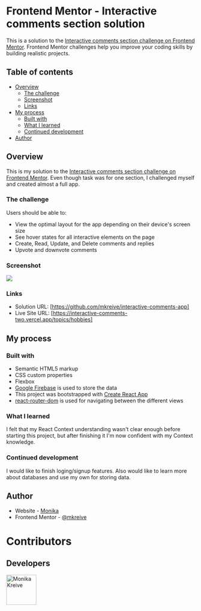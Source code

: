 # Frontend Mentor - Interactive comments section solution

This is a solution to the [Interactive comments section challenge on Frontend Mentor](https://www.frontendmentor.io/challenges/interactive-comments-section-iG1RugEG9). Frontend Mentor challenges help you improve your coding skills by building realistic projects. 

## Table of contents

- [Overview](#overview)
  - [The challenge](#the-challenge)
  - [Screenshot](#screenshot)
  - [Links](#links)
- [My process](#my-process)
  - [Built with](#built-with)
  - [What I learned](#what-i-learned)
  - [Continued development](#continued-development)
- [Author](#author)


## Overview

This is my solution to the [Interactive comments section challenge on Frontend Mentor](https://www.frontendmentor.io/challenges/interactive-comments-section-iG1RugEG9). Even though task was for one section, I challenged myself and created almost a full app. 

### The challenge

Users should be able to:

- View the optimal layout for the app depending on their device's screen size
- See hover states for all interactive elements on the page
- Create, Read, Update, and Delete comments and replies
- Upvote and downvote comments

### Screenshot

![](https://res.cloudinary.com/kreiva/image/upload/v1665132907/Screenshot_2022-10-07_at_09.57.55_kj48kv.png)

### Links

- Solution URL: [https://github.com/mkreive/interactive-comments-app]
- Live Site URL: [https://interactive-comments-two.vercel.app/topics/hobbies]

## My process

### Built with

- Semantic HTML5 markup
- CSS custom properties
- Flexbox
- [Google Firebase](https://firebase.google.com/) is used to store the data
- This project was bootstrapped with [Create React App](https://github.com/facebook/create-react-app)
- [react-router-dom](https://reactrouter.com/web/guides/quick-start) is used for navigating between the different views



### What I learned

I felt that my React Context understanding wasn't clear enough before starting this project, but after finishing it I'm now confident with my Context knowledge. 

### Continued development

I would like to finish loging/signup features. Also would like to learn more about databases and use my own for storing data.

## Author

- Website - [Monika](https://github.com/mkreive)
- Frontend Mentor - [@mkreive](https://www.frontendmentor.io/profile/yourusername)

# Contributors

## Developers

[//]: contributor-faces

<a href="https://github.com/mkreive"><img src="https://res.cloudinary.com/kreiva/image/upload/v1665136364/as_uwjvbi.png" title="Monika Kreive" width="80" height="80"></a>

[//]: contributor-faces
